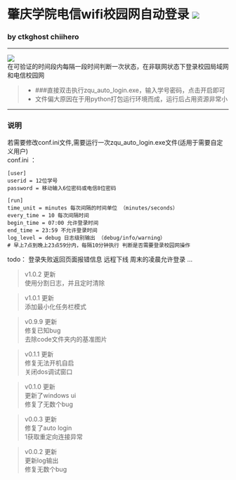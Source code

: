 # 肇庆学院电信wifi校园网自动登录 [![](https://img.shields.io/badge/release-1.0.1-brightgreen.svg)](https://github.com/CtkGHoSt/zqu_auto_login/releases)


### by ctkghost chiihero
---
![](https://s1.ax1x.com/2018/12/27/FRr06H.png)     
在可验证的时间段内每隔一段时间判断一次状态，在非联网状态下登录校园局域网和电信校园网
> * ###直接双击执行zqu_auto_login.exe，输入学号密码，点击开启即可
>* 文件偏大原因在于用python打包运行环境而成，运行后占用资源非常小

---
### 说明

若需要修改conf.ini文件,需要运行一次zqu_auto_login.exe文件(适用于需要自定义用户)\
conf.ini ：
```
[user]
userid = 12位学号
password = 移动输入6位密码或电信8位密码

[run]
time_unit = minutes 每次间隔的时间单位 （minutes/seconds）
every_time = 10 每次间隔时间
begin_time = 07:00 允许登录时间
end_time = 23:59 不允许登录时间
log_level = debug 日志级别输出 （debug/info/warning）
# 早上7点到晚上23点59分内，每隔10分钟执行 判断是否需要登录校园网操作

```

>
todo：
登录失败返回页面报错信息
远程下线
周末的凌晨允许登录
…

> v1.0.2 更新    
使用分割日志，并且定时清除

> v1.0.1 更新    
添加最小化任务栏模式

> v0.9.9 更新  
修复已知bug\
去除code文件夹内的基准图片

> v0.1.1 更新    
修复无法开机自启\
关闭dos调试窗口

> v0.1.0 更新    
更新了windows ui\
修复了无数个bug

> v0.0.3 更新    
修复了auto login \
1获取重定向连接异常

> v0.0.2 更新    
更新log输出\
修复无数个bug

